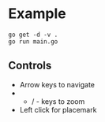 # Example

```
go get -d -v .
go run main.go
```

## Controls

* Arrow keys to navigate
* + / - keys to zoom
* Left click for placemark

